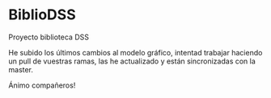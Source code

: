 # BiblioDSS
Proyecto biblioteca DSS

He subido los últimos cambios al modelo gráfico, intentad trabajar haciendo un pull de vuestras ramas, las he actualizado y están sincronizadas con la master.

Ánimo compañeros!

